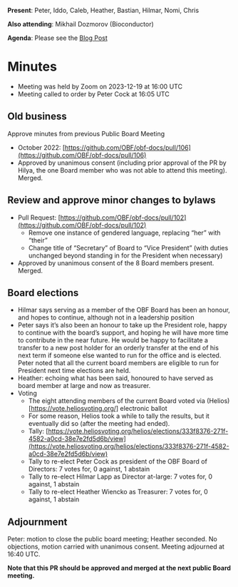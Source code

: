 **Present**: Peter, Iddo, Caleb, Heather, Bastian, Hilmar, Nomi, Chris

**Also attending**: Mikhail Dozmorov (Bioconductor)

**Agenda**: Please see the [Blog Post](https://www.open-bio.org/2023/12/04/obf-public-board-meeting-2023-12-19/)

# Minutes
- Meeting was held by Zoom on 2023-12-19 at 16:00 UTC
- Meeting called to order by Peter Cock at 16:05 UTC

## Old business
Approve minutes from previous Public Board Meeting
- October 2022: [https://github.com/OBF/obf-docs/pull/106](https://github.com/OBF/obf-docs/pull/106)
- Approved by unanimous consent (including prior approval of the PR by Hilya, the one Board member who was not able to attend this meeting). Merged.

## Review and approve minor changes to bylaws
- Pull Request: [https://github.com/OBF/obf-docs/pull/102](https://github.com/OBF/obf-docs/pull/102)
  - Remove one instance of gendered language, replacing “her” with “their”
  - Change title of “Secretary” of Board to “Vice President” (with duties unchanged beyond standing in for the President when necessary)
- Approved by unanimous consent of the 8 Board members present. Merged.

## Board elections
- Hilmar says serving as a member of the OBF Board has been an honour, and hopes to continue, although not in a leadership position
- Peter says it’s also been an honour to take up the President role, happy to continue with the board’s support,
  and hoping he will have more time to contribute in the near future.
  He would be happy to facilitate a transfer to a new post holder for an orderly transfer at the end of his next term if someone else wanted to run for the office and is elected.
  Peter noted that all the current board members are eligible to run for President next time elections are held.
- Heather: echoing what has been said, honoured to have served as board member at large and now as treasurer.
- Voting
  - The eight attending members of the current Board voted via (Helios)[https://vote.heliosvoting.org/] electronic ballot
  - For some reason, Helios took a while to tally the results, but it eventually did so (after the meeting had ended).
  - Tally: [https://vote.heliosvoting.org/helios/elections/333f8376-271f-4582-a0cd-38e7e2fd5d6b/view](https://vote.heliosvoting.org/helios/elections/333f8376-271f-4582-a0cd-38e7e2fd5d6b/view)
  - Tally to re-elect Peter Cock as president of the OBF Board of Directors: 7 votes for, 0 against, 1 abstain
  - Tally to re-elect Hilmar Lapp as Director at-large: 7 votes for, 0 against, 1 abstain
  - Tally to re-elect Heather Wiencko as Treasurer: 7 votes for, 0 against, 1 abstain

## Adjournment
Peter: motion to close the public board meeting; Heather seconded. No objections, motion carried with unanimous consent. Meeting adjourned at 16:40 UTC.

**Note that this PR should be approved and merged at the next public Board meeting.**
